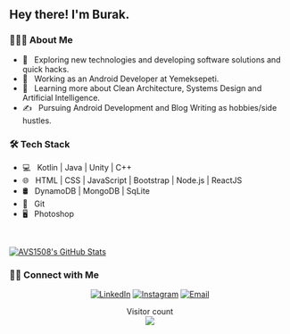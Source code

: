 <h2> Hey there! I'm Burak.</h2>

<h3> 👨🏻‍💻 About Me </h3>

- 🤔 &nbsp; Exploring new technologies and developing software solutions and quick hacks.
- 💼 &nbsp; Working as an Android Developer at Yemeksepeti.
- 🌱 &nbsp; Learning more about Clean Architecture, Systems Design and Artificial Intelligence.
- ✍️ &nbsp; Pursuing Android Development and Blog Writing as hobbies/side hustles.

<h3>🛠 Tech Stack</h3>

- 💻 &nbsp; Kotlin | Java | Unity | C++
- 🌐 &nbsp; HTML | CSS | JavaScript | Bootstrap | Node.js | ReactJS
- 🛢 &nbsp; DynamoDB | MongoDB | SqLite
- 🔧 &nbsp; Git 
- 🖥 &nbsp; Photoshop

<br/>

[![AVS1508's GitHub Stats](https://github-readme-stats.vercel.app/api?username=burakiren&show_icons=true)](https://github.com/burakiren)

<h3> 🤝🏻 Connect with Me </h3>

<p align="center">
<a href="https://www.linkedin.com/in/burak-iren-89381968/"><img alt="LinkedIn" src="https://img.shields.io/badge/LinkedIn-Burak%20Iren-blue?style=flat-square&logo=linkedin"></a>
<a href="https://www.twitter.com/burakirenn/"><img alt="Instagram" src="http://img.shields.io/badge/Twitter-burakirenn-blue?style=flat-square&logo=Twitter"></a>
<a href="mailto:burakiren54@gmail.com"><img alt="Email" src="https://img.shields.io/badge/Email-burakiren54@gmail.com-blue?style=flat-square&logo=gmail"></a>
</p>

<p align="center"> 
  Visitor count<br>
  <img src="https://profile-counter.glitch.me/burakirenn/count.svg" />
</p>

